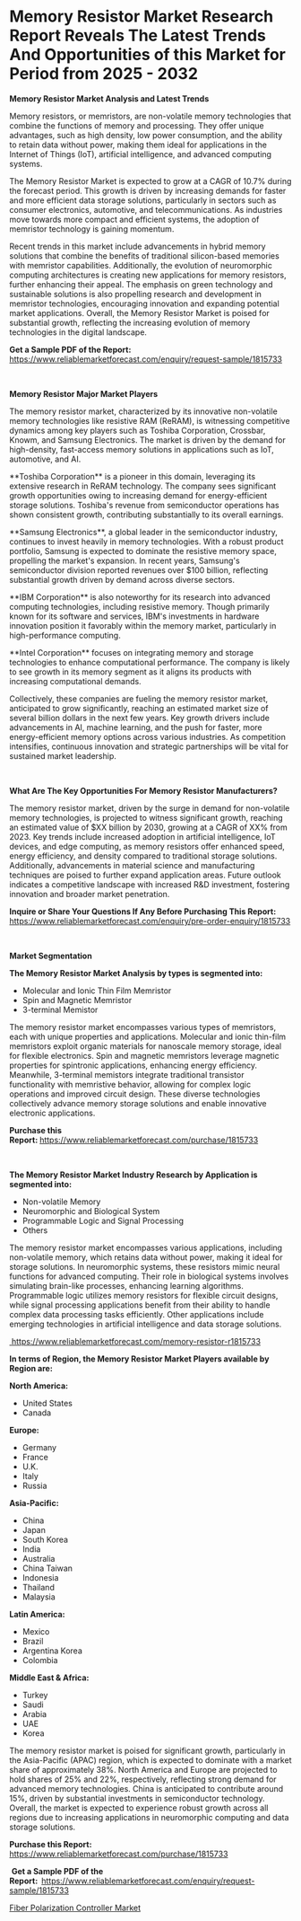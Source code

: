 <p><h1>Memory Resistor Market Research Report Reveals The Latest Trends And Opportunities of this Market for Period from 2025 - 2032</h1></p><p><strong>Memory Resistor Market Analysis and Latest Trends</strong></p>
<p><p>Memory resistors, or memristors, are non-volatile memory technologies that combine the functions of memory and processing. They offer unique advantages, such as high density, low power consumption, and the ability to retain data without power, making them ideal for applications in the Internet of Things (IoT), artificial intelligence, and advanced computing systems.</p><p>The Memory Resistor Market is expected to grow at a CAGR of 10.7% during the forecast period. This growth is driven by increasing demands for faster and more efficient data storage solutions, particularly in sectors such as consumer electronics, automotive, and telecommunications. As industries move towards more compact and efficient systems, the adoption of memristor technology is gaining momentum.</p><p>Recent trends in this market include advancements in hybrid memory solutions that combine the benefits of traditional silicon-based memories with memristor capabilities. Additionally, the evolution of neuromorphic computing architectures is creating new applications for memory resistors, further enhancing their appeal. The emphasis on green technology and sustainable solutions is also propelling research and development in memristor technologies, encouraging innovation and expanding potential market applications. Overall, the Memory Resistor Market is poised for substantial growth, reflecting the increasing evolution of memory technologies in the digital landscape.</p></p>
<p><strong>Get a Sample PDF of the Report:&nbsp;</strong> <a href="https://www.reliablemarketforecast.com/enquiry/request-sample/1815733?utm_campaign=2307&utm_medium=2&utm_source=Github&utm_content=ia&utm_term=06042025&utm_id=memory-resistor">https://www.reliablemarketforecast.com/enquiry/request-sample/1815733</a></p>
<p>&nbsp;</p>
<p><strong>Memory Resistor Major Market Players</strong></p>
<p><p>The memory resistor market, characterized by its innovative non-volatile memory technologies like resistive RAM (ReRAM), is witnessing competitive dynamics among key players such as Toshiba Corporation, Crossbar, Knowm, and Samsung Electronics. The market is driven by the demand for high-density, fast-access memory solutions in applications such as IoT, automotive, and AI.</p><p>**Toshiba Corporation** is a pioneer in this domain, leveraging its extensive research in ReRAM technology. The company sees significant growth opportunities owing to increasing demand for energy-efficient storage solutions. Toshiba's revenue from semiconductor operations has shown consistent growth, contributing substantially to its overall earnings.</p><p>**Samsung Electronics**, a global leader in the semiconductor industry, continues to invest heavily in memory technologies. With a robust product portfolio, Samsung is expected to dominate the resistive memory space, propelling the market's expansion. In recent years, Samsung's semiconductor division reported revenues over $100 billion, reflecting substantial growth driven by demand across diverse sectors.</p><p>**IBM Corporation** is also noteworthy for its research into advanced computing technologies, including resistive memory. Though primarily known for its software and services, IBM's investments in hardware innovation position it favorably within the memory market, particularly in high-performance computing.</p><p>**Intel Corporation** focuses on integrating memory and storage technologies to enhance computational performance. The company is likely to see growth in its memory segment as it aligns its products with increasing computational demands.</p><p>Collectively, these companies are fueling the memory resistor market, anticipated to grow significantly, reaching an estimated market size of several billion dollars in the next few years. Key growth drivers include advancements in AI, machine learning, and the push for faster, more energy-efficient memory options across various industries. As competition intensifies, continuous innovation and strategic partnerships will be vital for sustained market leadership.</p></p>
<p>&nbsp;</p>
<p><strong>What Are The Key Opportunities For Memory Resistor Manufacturers?</strong></p>
<p><p>The memory resistor market, driven by the surge in demand for non-volatile memory technologies, is projected to witness significant growth, reaching an estimated value of $XX billion by 2030, growing at a CAGR of XX% from 2023. Key trends include increased adoption in artificial intelligence, IoT devices, and edge computing, as memory resistors offer enhanced speed, energy efficiency, and density compared to traditional storage solutions. Additionally, advancements in material science and manufacturing techniques are poised to further expand application areas. Future outlook indicates a competitive landscape with increased R&D investment, fostering innovation and broader market penetration.</p></p>
<p><strong>Inquire or Share Your Questions If Any Before Purchasing This Report:</strong> <a href="https://www.reliablemarketforecast.com/enquiry/pre-order-enquiry/1815733?utm_campaign=2307&utm_medium=2&utm_source=Github&utm_content=ia&utm_term=06042025&utm_id=memory-resistor">https://www.reliablemarketforecast.com/enquiry/pre-order-enquiry/1815733</a></p>
<p>&nbsp;</p>
<p><strong>Market Segmentation</strong></p>
<p><strong>The Memory Resistor Market Analysis by types is segmented into:</strong></p>
<p><ul><li>Molecular and Ionic Thin Film Memristor</li><li>Spin and Magnetic Memristor</li><li>3-terminal Memistor</li></ul></p>
<p><p>The memory resistor market encompasses various types of memristors, each with unique properties and applications. Molecular and ionic thin-film memristors exploit organic materials for nanoscale memory storage, ideal for flexible electronics. Spin and magnetic memristors leverage magnetic properties for spintronic applications, enhancing energy efficiency. Meanwhile, 3-terminal memistors integrate traditional transistor functionality with memristive behavior, allowing for complex logic operations and improved circuit design. These diverse technologies collectively advance memory storage solutions and enable innovative electronic applications.</p></p>
<p><strong>Purchase this Report:&nbsp;</strong><a href="https://www.reliablemarketforecast.com/purchase/1815733?utm_campaign=2307&utm_medium=2&utm_source=Github&utm_content=ia&utm_term=06042025&utm_id=memory-resistor">https://www.reliablemarketforecast.com/purchase/1815733</a></p>
<p>&nbsp;</p>
<p><strong>The Memory Resistor Market Industry Research by Application is segmented into:</strong></p>
<p><ul><li>Non-volatile Memory</li><li>Neuromorphic and Biological System</li><li>Programmable Logic and Signal Processing</li><li>Others</li></ul></p>
<p><p>The memory resistor market encompasses various applications, including non-volatile memory, which retains data without power, making it ideal for storage solutions. In neuromorphic systems, these resistors mimic neural functions for advanced computing. Their role in biological systems involves simulating brain-like processes, enhancing learning algorithms. Programmable logic utilizes memory resistors for flexible circuit designs, while signal processing applications benefit from their ability to handle complex data processing tasks efficiently. Other applications include emerging technologies in artificial intelligence and data storage solutions.</p></p>
<p><a href="https://www.reliablemarketforecast.com/memory-resistor-r1815733?utm_campaign=2307&utm_medium=2&utm_source=Github&utm_content=ia&utm_term=06042025&utm_id=memory-resistor">&nbsp;https://www.reliablemarketforecast.com/memory-resistor-r1815733</a></p>
<p><strong>In terms of Region, the Memory Resistor Market Players available by Region are:</strong></p>
<p>
    <p> <strong> North America: </strong>
        <ul>
            <li>United States</li>
            <li>Canada</li>
        </ul>
        </p> 
    <p> <strong> Europe: </strong>
        <ul>
            <li>Germany</li>
            <li>France</li>
            <li>U.K.</li>
            <li>Italy</li>
            <li>Russia</li>
        </ul>
        </p> 
    <p> <strong> Asia-Pacific: </strong>
        <ul>
            <li>China</li>
            <li>Japan</li>
            <li>South Korea</li>
            <li>India</li>
            <li>Australia</li>
            <li>China Taiwan</li>
            <li>Indonesia</li>
            <li>Thailand</li>
            <li>Malaysia</li>
        </ul>
        </p> 
    <p> <strong> Latin America: </strong>
        <ul>
            <li>Mexico</li>
            <li>Brazil</li>
            <li>Argentina Korea</li>
            <li>Colombia</li>
        </ul>
        </p> 
    <p> <strong> Middle East & Africa: </strong>
        <ul>
            <li>Turkey</li>
            <li>Saudi</li>
            <li>Arabia</li>
            <li>UAE</li>
            <li>Korea</li>
        </ul>
    </p>
    </p>
<p><p>The memory resistor market is poised for significant growth, particularly in the Asia-Pacific (APAC) region, which is expected to dominate with a market share of approximately 38%. North America and Europe are projected to hold shares of 25% and 22%, respectively, reflecting strong demand for advanced memory technologies. China is anticipated to contribute around 15%, driven by substantial investments in semiconductor technology. Overall, the market is expected to experience robust growth across all regions due to increasing applications in neuromorphic computing and data storage solutions.</p></p>
<p><strong>Purchase this Report: </strong><a href="https://www.reliablemarketforecast.com/purchase/1815733?utm_campaign=2307&utm_medium=2&utm_source=Github&utm_content=ia&utm_term=06042025&utm_id=memory-resistor">https://www.reliablemarketforecast.com/purchase/1815733</a></p>
<p>&nbsp;<strong>Get a Sample PDF of the Report:&nbsp;&nbsp;</strong><a href="https://www.reliablemarketforecast.com/enquiry/request-sample/1815733?utm_campaign=2307&utm_medium=2&utm_source=Github&utm_content=ia&utm_term=06042025&utm_id=memory-resistor">https://www.reliablemarketforecast.com/enquiry/request-sample/1815733</a></p>
<p><strong></strong></p>
<p><p><a href="https://github.com/SanjidaMahmud54/Market-Research-Report-List-2/blob/main/fiber-polarization-controller-market.md?utm_campaign=2307&utm_medium=2&utm_source=Github&utm_content=ia&utm_term=06042025&utm_id=memory-resistor">Fiber Polarization Controller Market</a></p></p>